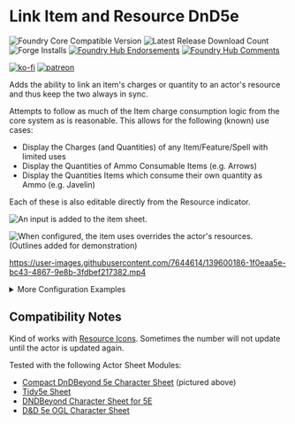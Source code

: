 # Link Item and Resource DnD5e

![Foundry Core Compatible Version](https://img.shields.io/badge/dynamic/json.svg?url=https%3A%2F%2Fraw.githubusercontent.com%2FElfFriend-DnD%2Ffoundryvtt-link-item-resource-5e%2Fmain%2Fmodule.json&label=Foundry%20Version&query=$.compatibleCoreVersion&colorB=orange)
![Latest Release Download Count](https://img.shields.io/badge/dynamic/json?label=Downloads@latest&query=assets%5B1%5D.download_count&url=https%3A%2F%2Fapi.github.com%2Frepos%2FElfFriend-DnD%2Ffoundryvtt-link-item-resource-5e%2Freleases%2Flatest)
![Forge Installs](https://img.shields.io/badge/dynamic/json?label=Forge%20Installs&query=package.installs&suffix=%25&url=https%3A%2F%2Fforge-vtt.com%2Fapi%2Fbazaar%2Fpackage%2Flink-item-resource-5e&colorB=4aa94a)
[![Foundry Hub Endorsements](https://img.shields.io/endpoint?logoColor=white&url=https%3A%2F%2Fwww.foundryvtt-hub.com%2Fwp-json%2Fhubapi%2Fv1%2Fpackage%2Flink-item-resource-5e%2Fshield%2Fendorsements)](https://www.foundryvtt-hub.com/package/link-item-resource-5e/)
[![Foundry Hub Comments](https://img.shields.io/endpoint?logoColor=white&url=https%3A%2F%2Fwww.foundryvtt-hub.com%2Fwp-json%2Fhubapi%2Fv1%2Fpackage%2Flink-item-resource-5e%2Fshield%2Fcomments)](https://www.foundryvtt-hub.com/package/link-item-resource-5e/)

[![ko-fi](https://img.shields.io/badge/-buy%20me%20a%20coke-%23FF5E5B)](https://ko-fi.com/elffriend)
[![patreon](https://img.shields.io/badge/-patreon-%23FF424D)](https://www.patreon.com/ElfFriend_DnD)

Adds the ability to link an item's charges or quantity to an actor's resource and thus keep the two always in sync.

Attempts to follow as much of the Item charge consumption logic from the core system as is reasonable. This allows for the following (known) use cases:

- Display the Charges (and Quantities) of any Item/Feature/Spell with limited uses
- Display the Quantities of Ammo Consumable Items (e.g. Arrows)
- Display the Quantities Items which consume their own quantity as Ammo (e.g. Javelin)

Each of these is also editable directly from the Resource indicator.

![An input is added to the item sheet.](https://user-images.githubusercontent.com/7644614/139600193-4f66564b-a274-4df7-8329-5cacca221da7.jpg)

![When configured, the item uses overrides the actor's resources.](https://user-images.githubusercontent.com/7644614/139600191-85f90ead-222a-4d5c-83a6-ff8d8c63134c.jpg)
(Outlines added for demonstration)


https://user-images.githubusercontent.com/7644614/139600186-1f0eaa5e-bc43-4867-9e8b-3fdbef217382.mp4

<details>
<summary>More Configuration Examples</summary>

![Example of an Item with both Charges and Quantity displayed as Resource.](https://user-images.githubusercontent.com/7644614/141603970-57f0733f-8e21-4c60-bc1a-6b1036498c58.jpg)

![Example of a Configuration with Arrow Quantity used as Resource.](https://user-images.githubusercontent.com/7644614/141603969-aa4b2513-6540-4220-a25b-3f6415fbaefe.jpg)

![Example of self-consuming item.](https://user-images.githubusercontent.com/7644614/141603971-b917ca40-27b8-48ac-b88c-9a23e02f5cbc.jpg)
</details>


## Compatibility Notes

Kind of works with [Resource Icons](https://www.foundryvtt-hub.com/package/resource-icons/). Sometimes the number will not update until the actor is updated again.

Tested with the following Actor Sheet Modules:

- [Compact DnDBeyond 5e Character Sheet](https://www.foundryvtt-hub.com/package/compact-beyond-5e-sheet/) (pictured above)
- [Tidy5e Sheet](https://www.foundryvtt-hub.com/package/tidy5e-sheet/)
- [DNDBeyond Character Sheet for 5E](https://www.foundryvtt-hub.com/package/dndbeyond-character-sheet/)
- [D&D 5e OGL Character Sheet](https://www.foundryvtt-hub.com/package/5e-ogl-character-sheet/)
